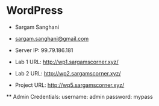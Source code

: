# WordPress

* Sargam Sanghani
* sargam.sanghani@gmail.com
* Server IP: 99.79.186.181

* Lab 1 URL: http://wp1.sargamscorner.xyz/
* Lab 2 URL: http://wp2.sargamscorner.xyz/
* Project URL: http://wp5.sargamscorner.xyz/

** Admin Credentials:
username: admin
password: mypass